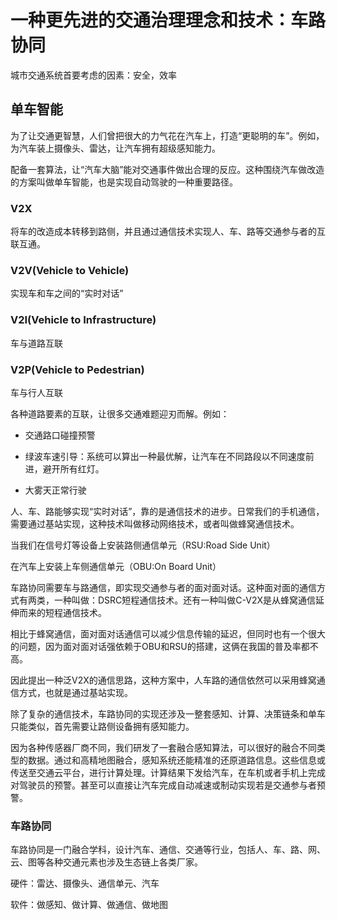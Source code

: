 

# 一种更先进的交通治理理念和技术：车路协同
城市交通系统首要考虑的因素：安全，效率
## 单车智能

为了让交通更智慧，人们曾把很大的力气花在汽车上，打造“更聪明的车”。例如，为汽车装上摄像头、雷达，让汽车拥有超级感知能力。

配备一套算法，让“汽车大脑”能对交通事件做出合理的反应。这种围绕汽车做改造的方案叫做单车智能，也是实现自动驾驶的一种重要路径。

### V2X

将车的改造成本转移到路侧，并且通过通信技术实现人、车、路等交通参与者的互联互通。

### V2V(Vehicle to Vehicle)

实现车和车之间的“实时对话”

### V2I(Vehicle to Infrastructure)

车与道路互联

### V2P(Vehicle to Pedestrian)

车与行人互联


各种道路要素的互联，让很多交通难题迎刃而解。例如：
- 交通路口碰撞预警
- 绿波车速引导：系统可以算出一种最优解，让汽车在不同路段以不同速度前进，避开所有红灯。

- 大雾天正常行驶

人、车、路能够实现“实时对话”，靠的是通信技术的进步。日常我们的手机通信，需要通过基站实现，这种技术叫做移动网络技术，或者叫做蜂窝通信技术。

当我们在信号灯等设备上安装路侧通信单元（RSU:Road Side Unit）

在汽车上安装上车侧通信单元（OBU:On Board Unit）

车路协同需要车与路通信，即实现交通参与者的面对面对话。这种面对面的通信方式有两类，一种叫做：DSRC短程通信技术。还有一种叫做C-V2X是从蜂窝通信延伸而来的短程通信技术。

相比于蜂窝通信，面对面对话通信可以减少信息传输的延迟，但同时也有一个很大的问题，因为面对面对话强依赖于OBU和RSU的搭建，这俩在我国的普及率都不高。

因此提出一种泛V2X的通信思路，这种方案中，人车路的通信依然可以采用蜂窝通信方式，也就是通过基站实现。

除了复杂的通信技术，车路协同的实现还涉及一整套感知、计算、决策链条和单车只能类似，首先需要让路侧设备拥有感知能力。

因为各种传感器厂商不同，我们研发了一套融合感知算法，可以很好的融合不同类型的数据。通过和高精地图融合，感知系统还能精准的还原道路信息。这些信息或传送至交通云平台，进行计算处理。计算结果下发给汽车，在车机或者手机上完成对驾驶员的预警。甚至可以直接让汽车完成自动减速或制动实现若是交通参与者预警。

### 车路协同
车路协同是一门融合学科，设计汽车、通信、交通等行业，包括人、车、路、网、云、图等各种交通元素也涉及生态链上各类厂家。

硬件：雷达、摄像头、通信单元、汽车

软件：做感知、做计算、做通信、做地图




